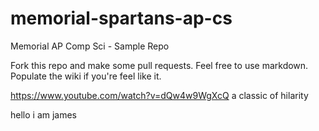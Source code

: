 # memorial-spartans-ap-cs
Memorial AP Comp Sci - Sample Repo

Fork this repo and make some pull requests. Feel free to use markdown.  Populate the wiki if you're feel like it.

https://www.youtube.com/watch?v=dQw4w9WgXcQ a classic of hilarity

hello i am james
